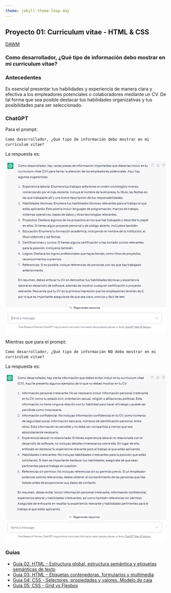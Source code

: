 ```yaml
---
theme: jekyll-theme-leap-day
---
```


## Proyecto 01: Curriculum vitae - HTML & CSS

[DAWM](/DAWM/)

### Como desarrollador, ¿Qué tipo de información debo mostrar en mi curriculum vitae?

### Antecedentes

Es esencial presentar tus habilidades y experiencia de manera clara y efectiva a los empleadores potenciales o colaboradores mediante un CV. De tal forma que sea posible destacar tus habilidades organizativas y tus posibilidades para ser seleccionado.

### ChatGPT

Para el prompt: 

```
Como desarrollador, ¿Qué tipo de información debo mostrar en mi curriculum vitae?
```
La respuesta es:

![proyecto2](archivos/proyecto01-pregunta1.png)

Mientras que para el prompt: 

```
Como desarrollador, ¿Qué tipo de información NO debo mostrar en mi curriculum vitae?
```
La respuesta es:

![proyecto2](archivos/proyecto01-pregunta2.png)

### Guías

* [Guía 02: HTML - Estructura global, estructura semántica y etiquetas semánticas de texto](/DAWM/guias/2024/guia02)
* [Guía 03: HTML - Etiquetas contenedoras, formularios y multimedia](/DAWM/guias/2024/guia03)
* [Guía 04: CSS - Selectores, propiedades y valores. Modelo de caja](/DAWM/guias/2024/guia04)
* [Guía 05: CSS - Grid vs Flexbox](/DAWM/guias/2024/guia05)

